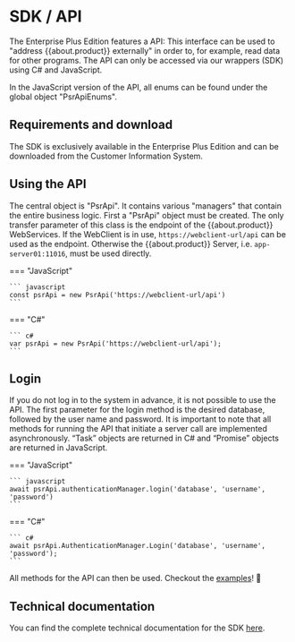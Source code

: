 # SDK / API

The Enterprise Plus Edition features a API: This interface can be used to "address {{about.product}} externally" in order to, for example, read data for other programs. The API can only be accessed via our wrappers (SDK) using C# and JavaScript.

In the JavaScript version of the API, all enums can be found under the global object "PsrApiEnums".

## Requirements and download

The SDK is exclusively available in the Enterprise Plus Edition and can be downloaded from the Customer Information System.

## Using the API

The central object is "PsrApi". It contains various "managers" that contain the entire business logic. First a "PsrApi" object must be created. The only transfer parameter of this class is the endpoint of the {{about.product}} WebServices. If the WebClient is in use, `https://webclient-url/api` can be used as the endpoint. Otherwise the {{about.product}} Server, i.e. `app-server01:11016`, must be used directly.

=== "JavaScript"

    ``` javascript
    const psrApi = new PsrApi('https://webclient-url/api')
    ```

=== "C#"

    ``` c#
    var psrApi = new PsrApi('https://webclient-url/api');
    ```

## Login

If you do not log in to the system in advance, it is not possible to use the API. The first parameter for the login method is the desired database, followed by the user name and password. It is important to note that all methods for running the API that initiate a server call are implemented asynchronously. “Task” objects are returned in C# and “Promise” objects are returned in JavaScript.

=== "JavaScript"

    ``` javascript
    await psrApi.authenticationManager.login('database', 'username', 'password')
    ```

=== "C#"

    ``` c#
    await psrApi.AuthenticationManager.Login('database', 'username', 'password');
    ```

All methods for the API can then be used. Checkout the [examples](examples)! :rocket:

## Technical documentation

You can find the complete technical documentation for the SDK [here]({{url.sdk}}).
